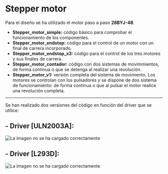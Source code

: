 # Stepper motor
Para el diseño se ha utilizado el motor paso a paso **28BYJ-48**.
- **Stepper_motor_simple:** código básico para comprobar el funcionamiento de los componentes.
- **Stepper_motor_endstop:** código para el control de un motor con un final de carrera incorporado.
- **Stepper_motor_endstop_x3:** código para el control de los tres motores y sus finales de carrera.
- **Stepper_motor_contador:** código con dos sistemas de movimmientos, de forma continua o que se detenga al realizar una revolución.
- **Stepper_motor_v1:** versión completa del sistema de movimiento. Los motores se controlan con los pulsadores y se dispone de dos sistema de funcionamiento: de forma continua o que al pulsar el motor realice una revolución completa.
---
Se han realizado dos versiones del código en función del driver que se utilice:
## - Driver [ULN2003A]:
![La imagen no se ha cargado correctamente](https://github.com/sanchezco/TFM_Autofocus_Delta_Stage/blob/main/schemes/Esquema%20conexion%20ULN2003A%20%20.png)
## - Driver [L293D]:
![La imagen no se ha cargado correctamente](https://github.com/sanchezco/TFM_Autofocus_Delta_Stage/blob/main/schemes/Esquema%20conexion%20L293D.png)

